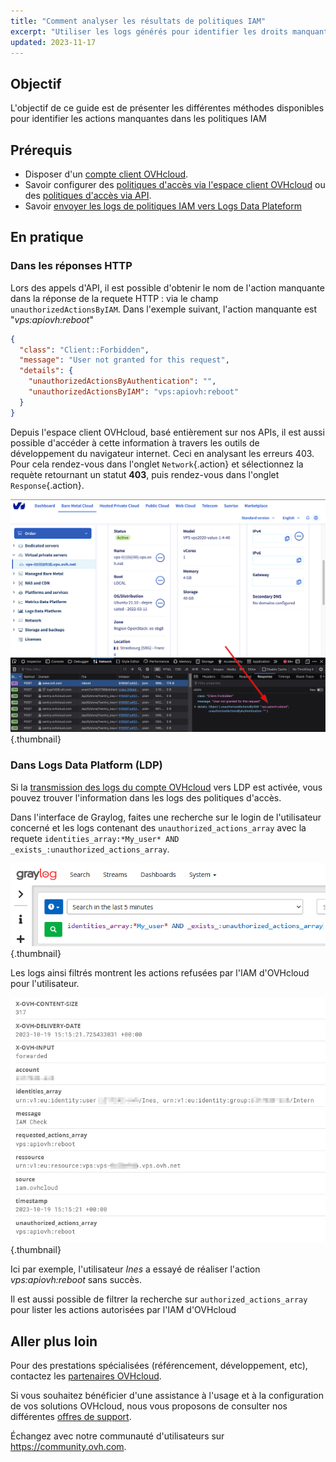 ```yaml
---
title: "Comment analyser les résultats de politiques IAM"
excerpt: "Utiliser les logs générés pour identifier les droits manquants dans les politiques IAM"
updated: 2023-11-17
---
```


## Objectif

L'objectif de ce guide est de présenter les différentes méthodes disponibles pour identifier les actions manquantes dans les politiques IAM

## Prérequis

- Disposer d'un [compte client OVHcloud](/pages/account_and_service_management/account_information/ovhcloud-account-creation).
- Savoir configurer des [politiques d'accès via l'espace client OVHcloud](/pages/account_and_service_management/account_information/iam-policy-ui) ou des [politiques d'accès via API](/pages/account_and_service_management/account_information/iam-policies-api).
- Savoir [envoyer les logs de politiques IAM vers Logs Data Plateform](/pages/manage_and_operate/iam/iam-logs-forwarding)

## En pratique

### Dans les réponses HTTP

Lors des appels d'API, il est possible d'obtenir le nom de l'action manquante dans la réponse de la requete HTTP : via le champ `unauthorizedActionsByIAM`.
Dans l'exemple suivant, l'action manquante est "*vps:apiovh:reboot*"

```json
{
  "class": "Client::Forbidden",
  "message": "User not granted for this request",
  "details": {
    "unauthorizedActionsByAuthentication": "",
    "unauthorizedActionsByIAM": "vps:apiovh:reboot"
  }
}
```

Depuis l'espace client OVHcloud, basé entièrement sur nos APIs, il est aussi possible d'accéder à cette information à travers les outils de développement du navigateur internet. Ceci en analysant les erreurs 403.
Pour cela rendez-vous dans l'onglet `Network`{.action} et sélectionnez la requète retournant un statut **403**, puis rendez-vous dans l'onglet `Response`{.action}.

![Browser development tool](images/browser_dev_tool.png){.thumbnail}

### Dans Logs Data Platform (LDP)

Si la [transmission des logs du compte OVHcloud](/pages/manage_and_operate/iam/iam-logs-forwarding) vers LDP est activée, vous pouvez trouver l'information dans les logs des politiques d'accès.

Dans l'interface de Graylog, faites une recherche sur le login de l'utilisateur concerné et les logs contenant des `unauthorized_actions_array` avec la requete `identities_array:*My_user* AND _exists_:unauthorized_actions_array`.

![Graylog research](images/graylog_research.png){.thumbnail}

Les logs ainsi filtrés montrent les actions refusées par l'IAM d'OVHcloud pour l'utilisateur.

![Log example](images/IAM_log.png){.thumbnail}

Ici par exemple, l'utilisateur *Ines* a essayé de réaliser l'action *vps:apiovh:reboot* sans succès.

Il est aussi possible de filtrer la recherche sur `authorized_actions_array` pour lister les actions autorisées par l'IAM d'OVHcloud

## Aller plus loin

Pour des prestations spécialisées (référencement, développement, etc), contactez les [partenaires OVHcloud](https://partner.ovhcloud.com/fr/directory/).

Si vous souhaitez bénéficier d'une assistance à l'usage et à la configuration de vos solutions OVHcloud, nous vous proposons de consulter nos différentes [offres de support](https://www.ovhcloud.com/fr/support-levels/).

Échangez avec notre communauté d'utilisateurs sur <https://community.ovh.com>.
